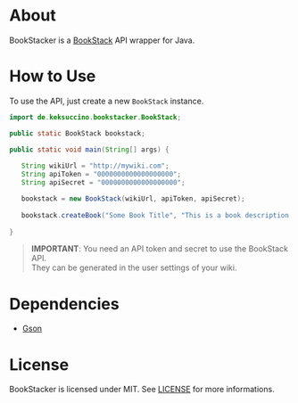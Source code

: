 # About
BookStacker is a [BookStack](https://github.com/BookStackApp/BookStack) API wrapper for Java.

# How to Use
To use the API, just create a new `BookStack` instance.

```java
import de.keksuccino.bookstacker.BookStack;

public static BookStack bookstack;

public static void main(String[] args) {
   
   String wikiUrl = "http://mywiki.com";
   String apiToken = "0000000000000000000";
   String apiSecret = "0000000000000000000";

   bookstack = new BookStack(wikiUrl, apiToken, apiSecret);
   
   bookstack.createBook("Some Book Title", "This is a book description.")
   
}
```

> **IMPORTANT**: You need an API token and secret to use the BookStack API.<br>
They can be generated in the user settings of your wiki.

# Dependencies
- [Gson](https://github.com/google/gson)

# License
BookStacker is licensed under MIT.
See [LICENSE](https://github.com/Keksuccino/BookStacker/blob/main/LICENSE) for more informations.
